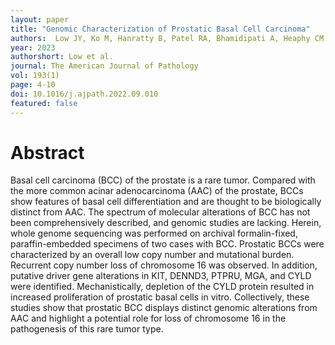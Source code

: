 ```yaml
---
layout: paper
title: "Genomic Characterization of Prostatic Basal Cell Carcinoma"
authors:  Low JY, Ko M, Hanratty B, Patel RA, Bhamidipati A, Heaphy CM, Sayar E, Lee JK, Li S, De Marzo AM, Nelson WG, Gupta A, Yegnasubramanian S, Ha G, Epstein JI, Haffner MC.
year: 2023
authorshort: Low et al.
journal: The American Journal of Pathology 
vol: 193(1)
page: 4-10
doi: 10.1016/j.ajpath.2022.09.010
featured: false
---
```


# Abstract
Basal cell carcinoma (BCC) of the prostate is a rare tumor. Compared with the more common acinar adenocarcinoma (AAC) of the prostate, BCCs show features of basal cell differentiation and are thought to be biologically distinct from AAC. The spectrum of molecular alterations of BCC has not been comprehensively described, and genomic studies are lacking. Herein, whole genome sequencing was performed on archival formalin-fixed, paraffin-embedded specimens of two cases with BCC. Prostatic BCCs were characterized by an overall low copy number and mutational burden. Recurrent copy number loss of chromosome 16 was observed. In addition, putative driver gene alterations in KIT, DENND3, PTPRU, MGA, and CYLD were identified. Mechanistically, depletion of the CYLD protein resulted in increased proliferation of prostatic basal cells in vitro. Collectively, these studies show that prostatic BCC displays distinct genomic alterations from AAC and highlight a potential role for loss of chromosome 16 in the pathogenesis of this rare tumor type.
